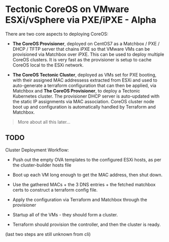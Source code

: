 Tectonic CoreOS on VMware ESXi/vSphere via PXE/iPXE - Alpha
===========================================================

There are two core aspects to deploying CoreOS:

* __The CoreOS Provisioner__, deployed on CentOS7 as a Matchbox / PXE / DHCP / TFTP server that chains iPXE so that VMware VMs can be provisioned via Matchbox over iPXE.  This can be used to deploy multiple CoreOS clusters.  It is very fast as the provisioner is setup to cache CoreOS local to the ESXi network.

* __The CoreOS Tectonic Cluster__, deployed as VMs set for PXE booting, with their assigned MAC addressess extracted from ESXi and used to auto-generate a terraform configuration that can then be applied, via Matchbox and __The CoreOS Provisioner__, to deploy a Tectonic Kubernetes cluster.  The provisioner DHCP server is auto-updated with the static IP assignments via MAC association.  CoreOS cluster node boot up and configuration is automatically handled by Terraform and Matchbox.

> More about all this later...

TODO
----

Cluster Deployment Workflow:

* Push out the empty OVA templates to the configured ESXi hosts, as per the cluster-builder hosts file
* Boot up each VM long enough to get the MAC address, then shut down.
* Use the gathered MACs + the 3 DNS entries + the fetched matchbox certs to construct a terraform config file.

* Apply the configuration via Terraform and Matchbox through the provisioner
* Startup all of the VMs - they should form a cluster.
* Terraform should provision the controller, and then the cluster is ready.

(last two steps are still unknown from cli)